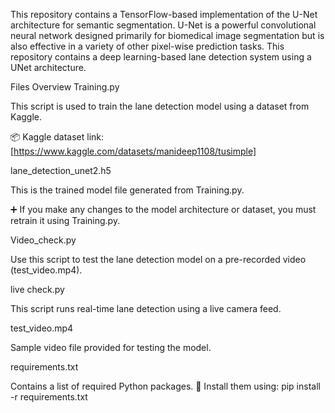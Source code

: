This repository contains a TensorFlow-based implementation of the U-Net architecture for semantic segmentation. U-Net is a powerful convolutional neural network designed primarily for biomedical image segmentation but is also effective in a variety of other pixel-wise prediction tasks.
This repository contains a deep learning-based lane detection system using a UNet architecture.

Files Overview
Training.py

This script is used to train the lane detection model using a dataset from Kaggle.

📦 Kaggle dataset link: [https://www.kaggle.com/datasets/manideep1108/tusimple]

lane_detection_unet2.h5

This is the trained model file generated from Training.py.

➕ If you make any changes to the model architecture or dataset, you must retrain it using Training.py.

Video_check.py

Use this script to test the lane detection model on a pre-recorded video (test_video.mp4).

live check.py

This script runs real-time lane detection using a live camera feed.

test_video.mp4

Sample video file provided for testing the model.

requirements.txt

Contains a list of required Python packages.
🔧 Install them using:
pip install -r requirements.txt
